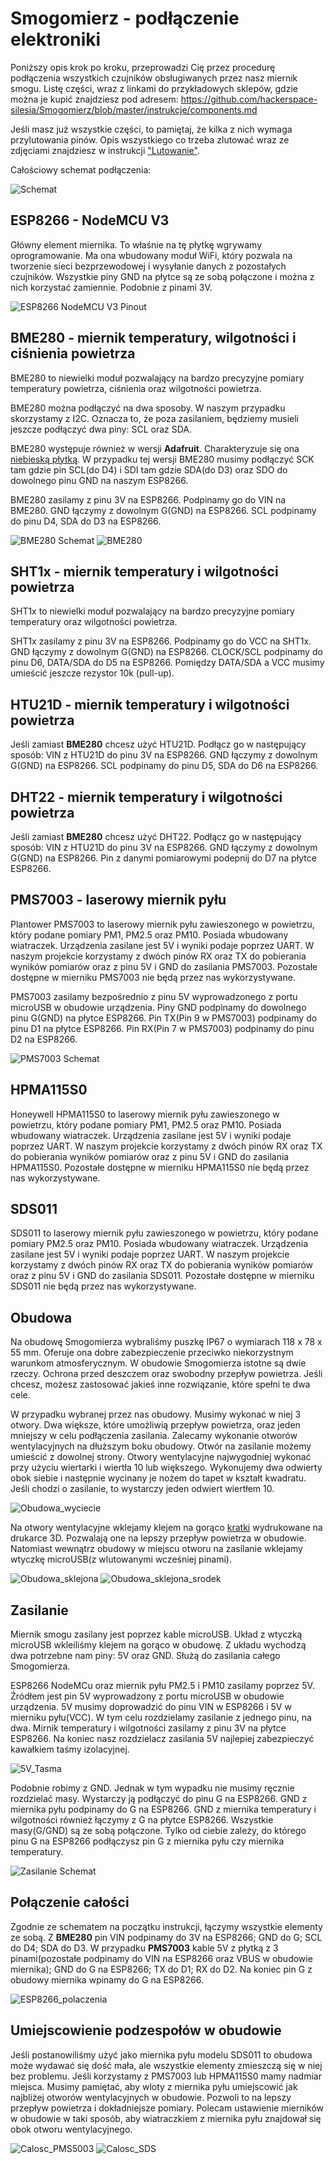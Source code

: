 # Smogomierz - podłączenie elektroniki

Poniższy opis krok po kroku, przeprowadzi Cię przez procedurę podłączenia wszystkich czujników obsługiwanych przez nasz miernik smogu. Listę części, wraz z linkami do przykładowych sklepów, gdzie można je kupić znajdziesz pod adresem: https://github.com/hackerspace-silesia/Smogomierz/blob/master/instrukcje/components.md

Jeśli masz już wszystkie części, to pamiętaj, że kilka z nich wymaga przylutowania pinów. Opis wszystkiego co trzeba zlutować wraz ze zdjęciami znajdziesz w instrukcji ["Lutowanie"](https://github.com/hackerspace-silesia/Smogomierz/blob/master/instrukcje/soldering.md).

Całościowy schemat podłączenia:

![Schemat](https://raw.githubusercontent.com/hackerspace-silesia/Smogomierz/master/instrukcje/schemat.png)

## ESP8266 - NodeMCU V3

Główny element miernika. To właśnie na tę płytkę wgrywamy oprogramowanie. Ma ona wbudowany moduł WiFi, który pozwala na tworzenie sieci bezprzewodowej i wysyłanie danych z pozostałych czujników. Wszystkie piny GND na płytce są ze sobą połączone i można z nich korzystać zamiennie. Podobnie z pinami 3V.

![ESP8266 NodeMCU V3 Pinout](https://raw.githubusercontent.com/hackerspace-silesia/Smogomierz/master/instrukcje/nodemcu_pins.png)

## BME280 - miernik temperatury, wilgotności i ciśnienia powietrza

BME280 to niewielki moduł pozwalający na bardzo precyzyjne pomiary temperatury powietrza, ciśnienia oraz wilgotności powietrza. 

BME280 można podłączyć na dwa sposoby. W naszym przypadku skorzystamy z I2C. Oznacza to, że poza zasilaniem, będziemy musieli jeszcze podłączyć dwa piny: SCL oraz SDA. 

BME280 występuje również w wersji **Adafruit**. Charakteryzuje się ona [niebieską płytką](https://www.adafruit.com/product/2652). W przypadku tej wersji BME280 musimy podłączyć SCK tam gdzie pin SCL(do D4) i SDI tam gdzie SDA(do D3) oraz SDO do dowolnego pinu GND na naszym ESP8266.

BME280 zasilamy z pinu 3V na ESP8266. Podpinamy go do VIN na BME280. GND łączymy z dowolnym G(GND) na ESP8266. SCL podpinamy do pinu D4, SDA do D3 na ESP8266.

![BME280 Schemat](https://raw.githubusercontent.com/hackerspace-silesia/Smogomierz/master/instrukcje/BME280_schemat.png)
![BME280](https://raw.githubusercontent.com/hackerspace-silesia/Smogomierz/master/instrukcje/photos/BME280.jpg)

## SHT1x - miernik temperatury i wilgotności powietrza

SHT1x to niewielki moduł pozwalający na bardzo precyzyjne pomiary temperatury oraz wilgotności powietrza. 

SHT1x zasilamy z pinu 3V na ESP8266. Podpinamy go do VCC na SHT1x. GND łączymy z dowolnym G(GND) na ESP8266. CLOCK/SCL podpinamy do pinu D6, DATA/SDA do D5 na ESP8266. Pomiędzy DATA/SDA a VCC musimy umieścić jeszcze rezystor 10k (pull-up).

## HTU21D - miernik temperatury i wilgotności powietrza

Jeśli zamiast **BME280** chcesz użyć HTU21D. Podłącz go w następujący sposób: 
VIN z HTU21D do pinu 3V na ESP8266. GND łączymy z dowolnym G(GND) na ESP8266. SCL podpinamy do pinu D5, SDA do D6 na ESP8266.

## DHT22 - miernik temperatury i wilgotności powietrza

Jeśli zamiast **BME280** chcesz użyć DHT22. Podłącz go w następujący sposób: 
VIN z HTU21D do pinu 3V na ESP8266. GND łączymy z dowolnym G(GND) na ESP8266. Pin z danymi pomiarowymi podepnij do D7 na płytce ESP8266.

## PMS7003 - laserowy miernik pyłu

Plantower PMS7003 to laserowy miernik pyłu zawieszonego w powietrzu, który podane pomiary PM1, PM2.5 oraz PM10. Posiada wbudowany wiatraczek. Urządzenia zasilane jest 5V i wyniki podaje poprzez UART. W naszym projekcie korzystamy z dwóch pinów RX oraz TX do pobierania wyników pomiarów oraz z pinu 5V i GND do zasilania PMS7003. Pozostałe dostępne w mierniku PMS7003 nie będą przez nas wykorzystywane.

PMS7003 zasilamy bezpośrednio z pinu 5V wyprowadzonego z portu microUSB w obudowie urządzenia. Piny GND podpinamy do dowolnego pinu G(GND) na płytce ESP8266. Pin TX(Pin 9 w PMS7003) podpinamy do pinu D1 na płytce ESP8266. Pin RX(Pin 7 w PMS7003) podpinamy do pinu D2 na ESP8266.

![PMS7003 Schemat](https://raw.githubusercontent.com/hackerspace-silesia/Smogomierz/master/instrukcje/PMS7003_schemat.png)

## HPMA115S0

Honeywell HPMA115S0 to laserowy miernik pyłu zawieszonego w powietrzu, który podane pomiary PM1, PM2.5 oraz PM10. Posiada wbudowany wiatraczek. Urządzenia zasilane jest 5V i wyniki podaje poprzez UART. W naszym projekcie korzystamy z dwóch pinów RX oraz TX do pobierania wyników pomiarów oraz z pinu 5V i GND do zasilania HPMA115S0. Pozostałe dostępne w mierniku HPMA115S0 nie będą przez nas wykorzystywane.

## SDS011

SDS011 to laserowy miernik pyłu zawieszonego w powietrzu, który podane pomiary PM2.5 oraz PM10. Posiada wbudowany wiatraczek. Urządzenia zasilane jest 5V i wyniki podaje poprzez UART. W naszym projekcie korzystamy z dwóch pinów RX oraz TX do pobierania wyników pomiarów oraz z pinu 5V i GND do zasilania SDS011. Pozostałe dostępne w mierniku SDS011 nie będą przez nas wykorzystywane.

## Obudowa

Na obudowę Smogomierza wybraliśmy puszkę IP67 o wymiarach 118 x 78 x 55 mm. Oferuje ona dobre zabezpieczenie przeciwko niekorzystnym warunkom atmosferycznym. W obudowie Smogomierza istotne są dwie rzeczy. Ochrona przed deszczem oraz swobodny przepływ powietrza. Jeśli chcesz, możesz zastosować jakieś inne rozwiązanie, które spełni te dwa cele.

W przypadku wybranej przez nas obudowy. Musimy wykonać w niej 3 otwory. Dwa większe, które umożliwią przepływ powietrza, oraz jeden mniejszy w celu podłączenia zasilania. Zalecamy wykonanie otworów wentylacyjnych na dłuższym boku obudowy. Otwór na zasilanie możemy umieścić z dowolnej strony. Otwory wentylacyjne najwygodniej wykonać przy użyciu wiertarki i wiertła 10 lub większego. Wykonujemy dwa odwierty obok siebie i następnie wycinany je nożem do tapet w kształt kwadratu. Jeśli chodzi o zasilanie, to wystarczy jeden odwiert wiertłem 10. 

![Obudowa_wyciecie](https://raw.githubusercontent.com/hackerspace-silesia/Smogomierz/master/instrukcje/photos/Obudowa_wyciecie.jpg)

Na otwory wentylacyjne wklejamy klejem na gorąco [kratki](https://github.com/hackerspace-silesia/Smogomierz/blob/master/80x80x40mm.stl) wydrukowane na drukarce 3D. Pozwalają one na lepszy przepływ powietrza w obudowie. Natomiast wewnątrz obudowy w miejscu otworu na zasilanie wklejamy wtyczkę microUSB(z wlutowanymi wcześniej pinami).

![Obudowa_sklejona](https://raw.githubusercontent.com/hackerspace-silesia/Smogomierz/master/instrukcje/photos/Obudowa_sklejona.jpg)
![Obudowa_sklejona_srodek](https://raw.githubusercontent.com/hackerspace-silesia/Smogomierz/master/instrukcje/photos/Obudowa_sklejona_srodek.jpg)

## Zasilanie

Miernik smogu zasilany jest poprzez kable microUSB. Układ z wtyczką microUSB wkleiliśmy klejem na gorąco w obudowę. Z układu wychodzą dwa potrzebne nam piny: 5V oraz GND. Służą do zasilania całego Smogomierza.

ESP8266 NodeMCu oraz miernik pyłu PM2.5 i PM10 zasilamy poprzez 5V. Źródłem jest pin 5V wyprowadzony z portu microUSB w obudowie urządzenia. 5V musimy doprowadzić do pinu VIN w ESP8266 i 5V w mierniku pyłu(VCC). W tym celu rozdzielamy zasilanie z jednego pinu, na dwa. Mirnik temperatury i wilgotności zasilamy z pinu 3V na płytce ESP8266. Na koniec nasz rozdzielacz zasilania 5V najlepiej zabezpieczyć kawałkiem taśmy izolacyjnej.

![5V_Tasma](https://raw.githubusercontent.com/hackerspace-silesia/Smogomierz/master/instrukcje/photos/5V_Tasma.jpg)

Podobnie robimy z GND. Jednak w tym wypadku nie musimy ręcznie rozdzielać masy. Wystarczy ją podłączyć do pinu G na ESP8266. GND z miernika pyłu podpinamy do G na ESP8266. GND z miernika temperatury i wilgotności również łączymy z G na płytce ESP8266. Wszystkie masy(G/GND) są ze sobą połączone. Tylko od ciebie zależy, do którego pinu G na ESP8266 podłączysz pin G z miernika pyłu czy miernika temperatury.

![Zasilanie Schemat](https://raw.githubusercontent.com/hackerspace-silesia/Smogomierz/master/instrukcje/Zasilanie_Schemat.png)

## Połączenie całości

Zgodnie ze schematem na początku instrukcji, łączymy wszystkie elementy ze sobą. Z **BME280** pin VIN podpinamy do 3V na ESP8266; GND do G; SCL do D4; SDA do D3. W przypadku **PMS7003** kable 5V z płytką z 3 pinami(pozostałe podpinamy do VIN na ESP8266 oraz VBUS w obudowie miernika); GND do G na ESP8266; TX do D1; RX do D2. Na koniec pin G z obudowy miernika wpinamy do G na ESP8266.

![ESP8266_polaczenia](https://raw.githubusercontent.com/hackerspace-silesia/Smogomierz/master/instrukcje/photos/ESP8266_polaczenia.jpg)

## Umiejscowienie podzespołów w obudowie

Jeśli postanowiliśmy użyć jako miernika pyłu modelu SDS011 to obudowa może wydawać się dość mała, ale wszystkie elementy zmieszczą się w niej bez problemu. Jeśli korzystamy z PMS7003 lub HPMA115S0 mamy nadmiar miejsca. Musimy pamiętać, aby wloty z miernika pyłu umiejscowić jak najbliżej otworów wentylacyjnych w obudowie. Pozwoli to na lepszy przepływ powietrza i dokładniejsze pomiary. Polecam ustawienie mierników w obudowie w taki sposób, aby wiatraczkiem z miernika pyłu znajdował się obok otworu wentylacyjnego. 

![Calosc_PMS5003](https://raw.githubusercontent.com/hackerspace-silesia/Smogomierz/master/instrukcje/photos/Calosc_PMS5003.jpg)
![Calosc_SDS](https://raw.githubusercontent.com/hackerspace-silesia/Smogomierz/master/instrukcje/photos/Calosc_SDS.jpg) 

